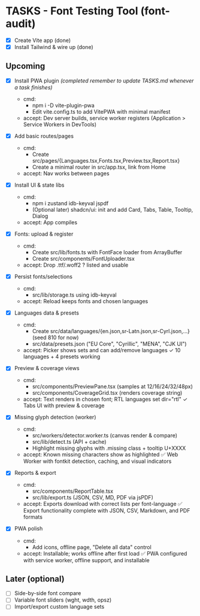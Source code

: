 # TASKS - Font Testing Tool (font-audit)

- [x] Create Vite app (done)
- [x] Install Tailwind & wire up (done)

## Upcoming
- [x] Install PWA plugin *(completed remember to update TASKS.md whenever a task finishes)*
  - cmd:
    - npm i -D vite-plugin-pwa
    - Edit vite.config.ts to add VitePWA with minimal manifest
  - accept: Dev server builds, service worker registers (Application > Service Workers in DevTools)

- [x] Add basic routes/pages
  - cmd:
    - Create src/pages/{Languages.tsx,Fonts.tsx,Preview.tsx,Report.tsx}
    - Create a minimal router in src/app.tsx, link from Home
  - accept: Nav works between pages

- [x] Install UI & state libs
  - cmd:
    - npm i zustand idb-keyval jspdf
    - (Optional later) shadcn/ui: init and add Card, Tabs, Table, Tooltip, Dialog
  - accept: App compiles

- [x] Fonts: upload & register
  - cmd:
    - Create src/lib/fonts.ts with FontFace loader from ArrayBuffer
    - Create src/components/FontUploader.tsx
  - accept: Drop .ttf/.woff2 ? listed and usable

- [x] Persist fonts/selections
  - cmd:
    - src/lib/storage.ts using idb-keyval
  - accept: Reload keeps fonts and chosen languages

- [x] Languages data & presets
  - cmd:
    - Create src/data/languages/{en.json,sr-Latn.json,sr-Cyrl.json,...} (seed 810 for now)
    - src/data/presets.json ("EU Core", "Cyrillic", "MENA", "CJK UI")
  - accept: Picker shows sets and can add/remove languages ✓ 10 languages + 4 presets working

- [x] Preview & coverage views
  - cmd:
    - src/components/PreviewPane.tsx (samples at 12/16/24/32/48px)
    - src/components/CoverageGrid.tsx (renders coverage string)
  - accept: Text renders in chosen font; RTL languages set dir="rtl" ✓ Tabs UI with preview & coverage

- [x] Missing glyph detection (worker)
  - cmd:
    - src/workers/detector.worker.ts (canvas render & compare)
    - src/lib/detect.ts (API + cache)
    - Highlight missing glyphs with .missing class + tooltip U+XXXX
  - accept: Known missing characters show as highlighted ✅ Web Worker with fontkit detection, caching, and visual indicators

- [x] Reports & export
  - cmd:
    - src/components/ReportTable.tsx
    - src/lib/export.ts (JSON, CSV, MD, PDF via jsPDF)
  - accept: Exports download with correct lists per font-language ✅ Export functionality complete with JSON, CSV, Markdown, and PDF formats

- [x] PWA polish
  - cmd:
    - Add icons, offline page, "Delete all data" control
  - accept: Installable; works offline after first load ✅ PWA configured with service worker, offline support, and installable

## Later (optional)
- [ ] Side-by-side font compare
- [ ] Variable font sliders (wght, wdth, opsz)
- [ ] Import/export custom language sets
